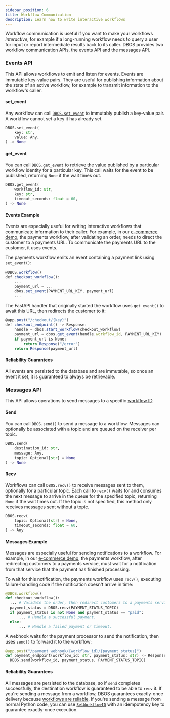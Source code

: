 ```yaml
---
sidebar_position: 6
title: Workflow Communication
description: Learn how to write interactive workflows
---
```


Workflow communication is useful if you want to make your workflows _interactive_, for example if a long-running workflow needs to query a user for input or report intermediate results back to its caller.
DBOS provides two workflow communication APIs, the events API and the messages API.

### Events API

This API allows workflows to emit and listen for events.
Events are immutable key-value pairs.
They are useful for publishing information about the state of an active workflow, for example to transmit information to the workflow's caller.

#### set_event

Any workflow can call [`DBOS.set_event`](../reference-python/contexts.md#set_event) to immutably publish a key-value pair.
A workflow cannot set a key it has already set.

```python
DBOS.set_event(
    key: str,
    value: Any,
) -> None
```
#### get_event

You can call [`DBOS.get_event`](../reference-python/contexts.md#get_event) to retrieve the value published by a particular workflow identity for a particular key.
This call waits for the event to be published, returning `None` if the wait times out.

```python
DBOS.get_event(
    workflow_id: str,
    key: str,
    timeout_seconds: float = 60,
) -> None
```

#### Events Example

Events are especially useful for writing interactive workflows that communicate information to their caller.
For example, in our [e-commerce demo](https://github.com/dbos-inc/dbos-demo-apps/tree/main/python/widget-store), the payments workflow, after validating an order, needs to direct the customer to a payments URL.
To communicate the payments URL to the customer, it uses events.

The payments workflow emits an event containing a payment link using `set_event()`:

```javascript
@DBOS.workflow()
def checkout_workflow():
    ...
    payment_url = ...
    dbos.set_event(PAYMENT_URL_KEY, payment_url)
    ...
```

The FastAPI handler that originally started the workflow uses `get_event()` to await this URL, then redirects the customer to it:

```javascript
@app.post("/checkout/{key}")
def checkout_endpoint() -> Response:
    handle = dbos.start_workflow(checkout_workflow)
    payment_url = dbos.get_event(handle.workflow_id, PAYMENT_URL_KEY)
    if payment_url is None:
        return Response("/error")
    return Response(payment_url)
```

#### Reliability Guarantees

All events are persisted to the database and are immutable, so once an event it set, it is guaranteed to always be retrievable.

### Messages API
This API allows operations to send messages to a specific [workflow ID](./workflow-tutorial#workflow-ids).

#### Send

You can call `DBOS.send()` to send a message to a workflow.
Messages can optionally be associated with a topic and are queued on the receiver per topic.

```python
DBOS.send(
    destination_id: str,
    message: Any,
    topic: Optional[str] = None
) -> None
```

#### Recv

Workflows can call `DBOS.recv()` to receive messages sent to them, optionally for a particular topic.
Each call to `recv()` waits for and consumes the next message to arrive in the queue for the specified topic, returning `None` if the wait times out.
If the topic is not specified, this method only receives messages sent without a topic.

```python
DBOS.recv(
    topic: Optional[str] = None,
    timeout_seconds: float = 60,
) -> Any
```

#### Messages Example

Messages are especially useful for sending notifications to a workflow.
For example, in our [e-commerce demo](https://github.com/dbos-inc/dbos-demo-apps/tree/main/python/widget-store), the payments workflow, after redirecting customers to a payments service, must wait for a notification from that service that the payment has finished processing.

To wait for this notification, the payments workflow uses `recv()`, executing failure-handling code if the notification doesn't arrive in time:

```python
@DBOS.workflow()
def checkout_workflow():
  ... # Validate the order, then redirect customers to a payments service.
  payment_status = DBOS.recv(PAYMENT_STATUS_TOPIC)
  if payment_status is not None and payment_status == "paid":
      ... # Handle a successful payment.
  else:
      ... # Handle a failed payment or timeout.
```

A webhook waits for the payment processor to send the notification, then uses `send()` to forward it to the workflow:

```python
@app.post("/payment_webhook/{workflow_id}/{payment_status}")
def payment_endpoint(workflow_id: str, payment_status: str) -> Response:
  DBOS.send(workflow_id, payment_status, PAYMENT_STATUS_TOPIC)
```

#### Reliability Guarantees

All messages are persisted to the database, so if `send` completes successfully, the destination workflow is guaranteed to be able to `recv` it.
If you're sending a message from a workflow, DBOS guarantees exactly-once delivery because [workflows are reliable](./workflow-tutorial#reliability-guarantees).
If you're sending a message from normal Python code, you can use [`SetWorkflowID`](../reference-python/contexts.md#setworkflowid) with an idempotency key to guarantee exactly-once execution.

